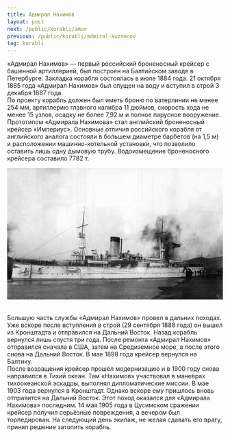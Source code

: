```yaml
---
title: Адмирал Нахимов
layout: post
next: /public/korabli/amur
previous: /public/korabli/admiral-kuznecov
tag: korabli
---
```

 
«Адмирал Нахимов» — первый российский броненосный крейсер с башенной артиллерией, был построен на Балтийском заводе в Петербурге. Закладка корабля состоялась в июле 1884 года. 21 октября 1885 года «Адмирал Нахимов» был спущен на воду и вступил в строй 3 декабря 1887 года.   
По проекту корабль должен был иметь броню по ватерлинии не менее 254 мм, артиллерию главного калибра 11 дюймов, скорость хода не менее 15 узлов, осадку не более 7,92 м и полное парусное вооружение. Прототипом «Адмирала Нахимова» стал английский броненосный крейсер «Империус». Основные отличия российского корабля от английского аналога состояли в большем диаметре барбетов (на 1,5 м) и расположении машинно-котельной установки, что позволило оставить лишь одну дымовую трубу. Водоизмещение броненосного крейсера составило 7782 т.   

<!--more-->

![](/assets/img/Nahimov.gif)  

   
Большую часть службы «Адмирал Нахимов» провел в дальних походах. Уже вскоре после вступления в строй (29 сентября 1888 года) он вышел из Кронштадта и отправился на Дальний Восток. Назад корабль вернулся лишь спустя три года. После ремонта «Адмирал Нахимов» отправился сначала в США, затем на Средиземное море, а после этого снова на Дальний Восток. В мае 1898 года крейсер вернулся на Балтику.  
После возращения крейсер прошёл модернизацию и в 1900 году снова направился в Тихий океан. Там «Нахимов» участвовал в маневрах тихоокеанской эскадры, выполнял дипломатические миссии. В мае 1903 года вернулся в Кронштадт. Однако вскоре ему пришлось вновь отправится на Дальний Восток. Этот поход оказался для «Адмирала Нахимова» последним. 14 мая 1905 года в Цусимском сражении крейсер получил серьёзные повреждения, а вечером был торпедирован. На следующий день экипаж, не желая сдавать его врагу, принял решение затопить корабль.  
 
